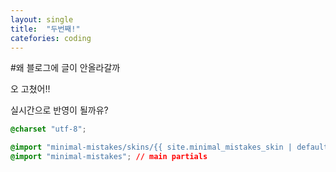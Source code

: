 ```yaml
---
layout: single
title:  "두번째!"
catefories: coding
---
```


#왜 블로그에 글이 안올라갈까

오 고쳤어!!



실시간으로 반영이 될까유?

```css
@charset "utf-8";

@import "minimal-mistakes/skins/{{ site.minimal_mistakes_skin | default: 'default' }}"; // skin
@import "minimal-mistakes"; // main partials
```

